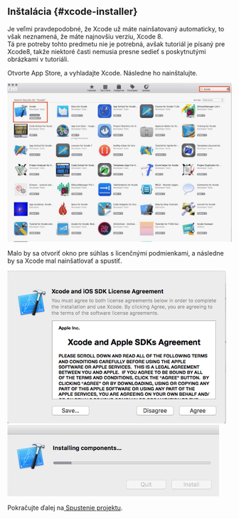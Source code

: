## Inštalácia {#xcode-installer}

Je veľmi pravdepodobné, že Xcode už máte nainšatovaný automaticky, to však neznamená, že máte najnovšiu verziu, Xcode 8.  
Tá pre potreby tohto predmetu nie je potrebná, avšak tutoriál je písaný pre Xcode8, takže niektoré časti nemusia presne sedieť s poskytnutými obrázkami v tutoriáli.

Otvorte App Store, a vyhladajte Xcode. Následne ho nainštalujte.

![](/assets/Xcode_install.jpg)

Malo by sa otvoriť okno pre súhlas s licenčnými podmienkami, a následne by sa Xcode mal nainšatlovať a spustiť.

![](/assets/Xcode_install2.png)![](/assets/Xcode_install3.jpg)

Pokračujte ďalej na[ Spustenie projektu](/xcode/run.md).

